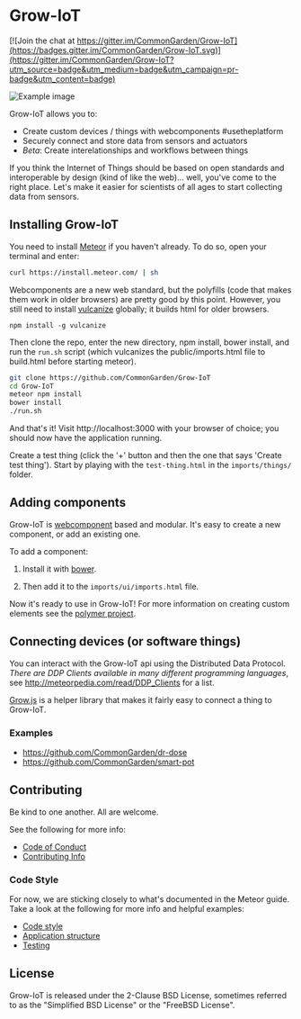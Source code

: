 # Grow-IoT

[![Join the chat at https://gitter.im/CommonGarden/Grow-IoT](https://badges.gitter.im/CommonGarden/Grow-IoT.svg)](https://gitter.im/CommonGarden/Grow-IoT?utm_source=badge&utm_medium=badge&utm_campaign=pr-badge&utm_content=badge)

![Example image](https://cloud.githubusercontent.com/assets/521978/20240422/a50694ee-a8cc-11e6-97f5-81b636149b85.png)

Grow-IoT allows you to:
* Create custom devices / things with webcomponents #usetheplatform
* Securely connect and store data from sensors and actuators
* *Beta*: Create interelationships and workflows between things

If you think the Internet of Things should be based on open standards and interoperable by design (kind of like the web)... well, you've come to the right place. Let's make it easier for scientists of all ages to start collecting data from sensors.

## Installing Grow-IoT

You need to install [Meteor](https://www.meteor.com/) if you haven't already. To do so, open your terminal and enter:
```bash
curl https://install.meteor.com/ | sh
```

Webcomponents are a new web standard, but the polyfills (code that makes them work in older browsers) are pretty good by this point. However, you still need to install [vulcanize](https://github.com/Polymer/vulcanize) globally; it builds html for older browsers.

`npm install -g vulcanize`

Then clone the repo, enter the new directory, npm install, bower install, and run the `run.sh` script (which vulcanizes the public/imports.html file to build.html before starting meteor).

```bash
git clone https://github.com/CommonGarden/Grow-IoT
cd Grow-IoT
meteor npm install
bower install
./run.sh
```

And that's it! Visit http://localhost:3000 with your browser of choice; you should now have the application running.

Create a test thing (click the '+' button and then the one that says 'Create test thing'). Start by playing with the `test-thing.html` in the `imports/things/` folder.

## Adding components

Grow-IoT is [webcomponent](http://webcomponents.org/) based and modular. It's easy to create a new component, or add an existing one.

To add a component:

1. Install it with [bower](https://bower.io/).

2. Then add it to the `imports/ui/imports.html` file. 

Now it's ready to use in Grow-IoT! For more information on creating custom elements see the [polymer project](https://www.polymer-project.org/1.0/).

## Connecting devices (or software things)

You can interact with the Grow-IoT api using the Distributed Data Protocol. *There are DDP Clients available in many different programming languages*, see http://meteorpedia.com/read/DDP_Clients for a list.

[Grow.js](https://github.com/CommonGarden/Grow.js) is a helper library that makes it fairly easy to connect a thing to Grow-IoT.

### Examples
* https://github.com/CommonGarden/dr-dose
* https://github.com/CommonGarden/smart-pot

## Contributing
Be kind to one another. All are welcome.

See the following for more info:

* [Code of Conduct](https://github.com/CommonGarden/Organization/blob/master/code-of-conduct.md)
* [Contributing Info](https://github.com/CommonGarden/Organization/blob/master/contributing.md)

### Code Style
For now, we are sticking closely to what's documented in the Meteor guide. Take a look at the following for more info and helpful examples:

* [Code style](https://guide.meteor.com/code-style.html)
* [Application structure](https://guide.meteor.com/structure.html)
* [Testing](https://guide.meteor.com/testing.html)

## License
Grow-IoT is released under the 2-Clause BSD License, sometimes referred to as the "Simplified BSD License" or the "FreeBSD License". 
